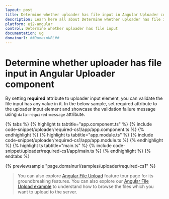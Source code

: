 ```yaml
---
layout: post
title: Determine whether uploader has file input in Angular Uploader component | Syncfusion
description: Learn here all about Determine whether uploader has file input in Syncfusion Angular Uploader component of Syncfusion Essential JS 2 and more.
platform: ej2-angular
control: Determine whether uploader has file input 
documentation: ug
domainurl: ##DomainURL##
---
```


# Determine whether uploader has file input in Angular Uploader component

By setting **required** attribute to uploader input element, you can validate the file input has any value in it.
In the below sample, set required attribute to the uploader input element and showcase the validation failure message using `data-required-message` attribute.

{% tabs %}
{% highlight ts tabtitle="app.component.ts" %}
{% include code-snippet/uploader/required-cs1/app/app.component.ts %}
{% endhighlight %}
{% highlight ts tabtitle="app.module.ts" %}
{% include code-snippet/uploader/required-cs1/app/app.module.ts %}
{% endhighlight %}
{% highlight ts tabtitle="main.ts" %}
{% include code-snippet/uploader/required-cs1/app/main.ts %}
{% endhighlight %}
{% endtabs %}
  
{% previewsample "page.domainurl/samples/uploader/required-cs1" %}

> You can also explore [Angular File Upload](https://www.syncfusion.com/angular-ui-components/angular-file-upload) feature tour page for its groundbreaking features. You can also explore our [Angular File Upload example](https://ej2.syncfusion.com/angular/demos/#/material/uploader/default) to understand how to browse the files which you want to upload to the server.
